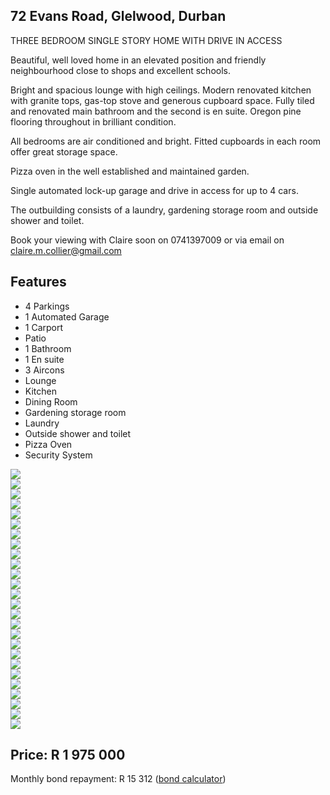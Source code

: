 ## 72 Evans Road, Glelwood, Durban

THREE BEDROOM SINGLE STORY HOME WITH DRIVE IN ACCESS

Beautiful, well loved home in an elevated position and friendly neighbourhood close to shops and excellent schools. 

Bright and spacious lounge with high ceilings.  Modern renovated kitchen with granite tops, gas-top stove and generous cupboard space.  Fully tiled and renovated main bathroom and the second is en suite.  Oregon pine flooring throughout in brilliant condition.  

All bedrooms are air conditioned and bright.  Fitted cupboards in each room offer great storage space.

Pizza oven in the well established and maintained garden.

Single automated lock-up garage and drive in access for up to 4 cars. 

The outbuilding consists of a laundry, gardening storage room and outside shower and toilet.

Book your viewing with Claire soon on 0741397009 or via email on claire.m.collier@gmail.com

## Features

- 4 Parkings
- 1 Automated Garage
- 1 Carport
- Patio
- 1 Bathroom
- 1 En suite 
- 3 Aircons
- Lounge
- Kitchen
- Dining Room
- Gardening storage room
- Laundry  
- Outside shower and toilet
- Pizza Oven
- Security System

<div id="myCarousel" class="carousel slide" data-interval="3000" data-ride="carousel">
    <!-- Wrapper for carousel items -->
    <div class="carousel-inner">
        <div class="carousel-item active">
            <img src="img/01.jpg">
        </div>
        <div class="carousel-item">
            <img src="img/02.jpg">
        </div>
        <div class="carousel-item">
            <img src="img/03.jpg">
        </div>
        <div class="carousel-item">
            <img src="img/04.jpg">
        </div>
        <div class="carousel-item">
            <img src="img/05.jpg">
        </div>
        <div class="carousel-item">
            <img src="img/06.jpg">
        </div>
        <div class="carousel-item">
            <img src="img/07.jpg">
        </div>
        <div class="carousel-item">
            <img src="img/08.jpg">
        </div>
        <div class="carousel-item">
            <img src="img/09.jpg">
        </div>
        <div class="carousel-item">
            <img src="img/10.jpg">
        </div>
        <div class="carousel-item">
            <img src="img/11.jpg">
        </div>
        <div class="carousel-item">
            <img src="img/12.jpg">
        </div>
        <div class="carousel-item">
            <img src="img/13.jpg">
        </div>
        <div class="carousel-item">
            <img src="img/14.jpg">
        </div>
        <div class="carousel-item">
            <img src="img/15.jpg">
        </div>
        <div class="carousel-item">
            <img src="img/16.jpg">
        </div>
        <div class="carousel-item">
            <img src="img/17.jpg">
        </div>
        <div class="carousel-item">
            <img src="img/18.jpg">
        </div>
        <div class="carousel-item">
            <img src="img/19.jpg">
        </div>
        <div class="carousel-item">
            <img src="img/20.jpg">
        </div>
        <div class="carousel-item">
            <img src="img/21.jpg">
        </div>
        <div class="carousel-item">
            <img src="img/22.jpg">
        </div>
        <div class="carousel-item">
            <img src="img/23.jpg">
        </div>
        <div class="carousel-item">
            <img src="img/24.jpg">
        </div>
        <div class="carousel-item">
            <img src="img/25.jpg">
        </div>
        <div class="carousel-item">
            <img src="img/26.jpg">
        </div>
    </div>
    <!-- Carousel controls -->
    <a class="carousel-control-prev" href="#myCarousel" data-slide="prev">
        <span class="carousel-control-prev-icon"></span>
    </a>
    <a class="carousel-control-next" href="#myCarousel" data-slide="next">
        <span class="carousel-control-next-icon"></span>
    </a>
</div>

<script>
$(document).ready(function(){
        $("#myCarousel").carousel();
});
</script>

## Price: R 1 975 000

Monthly bond repayment: R 15 312 ([bond calculator](https://www.privateproperty.co.za/bond-calculator.htm))